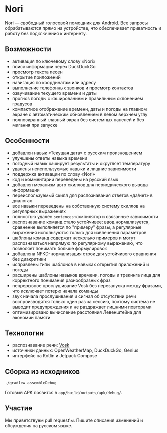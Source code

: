 # Nori

Nori — свободный голосовой помощник для Android. Все запросы обрабатываются прямо на устройстве, что обеспечивает приватность и работу без подключения к интернету.

## Возможности

- активация по ключевому слову «Nori»
- поиск информации через DuckDuckGo
- просмотр текста песен
- открытие приложений
- навигация по координатам или адресу
- выполнение телефонных звонков и просмотр контактов
- озвучивание текущего времени и даты
- прогноз погоды с кэшированием и правильным склонением градусов
- компактное отображение времени, даты и погоды на главном экране с автоматическим обновлением в левом верхнем углу
- полноэкранный главный экран без системных панелей и без мигания при запуске

## Особенности

- добавлен навык «Текущая дата» с русским произношением
- улучшены ответы навыка времени
- погодный навык кэширует результаты и округляет температуру
- удалены неиспользуемые навыки и лишние зависимости
- поддержка активации по слову «Nori»
- код и комментарии переведены на русский язык
- добавлен механизм авто‑скиллов для периодического вывода информации
- переиспользуемый скилл для распознавания ответов «да/нет» в диалогах
- все навыки переведены на собственную систему скиллов на регулярных выражениях
- полностью удалён `sentences`‑компилятор и связанные зависимости
- распознавание команд стало устойчивее: ввод нормализуется, сравнение выполняется по "примеру" фразы, а регулярные выражения используются только для извлечения параметров
- шаблоны команд содержат несколько примеров и могут распознаваться напрямую по регулярному выражению, что позволяет понимать больше формулировок
- добавлена NFKD-нормализация строк для устойчивого сравнения без диакритики
- исправлены типы шаблонов в навыках открытия приложений и погоды
- расширены шаблоны навыков времени, погоды и трекинга лица для корректного понимания разнообразных фраз
- непрерывное прослушивание Vosk без перезапуска между фразами, что исключает потерю начала команды
- звук начала прослушивания и сигнал об отсутствии речи воспроизводятся только один раз за сессию, поэтому система не выводит предупреждения и не раздражает лишними повторами
- оптимизировано вычисление расстояния Левенштейна для экономии памяти

## Технологии

- распознавание речи: [Vosk](https://github.com/alphacep/vosk-api)
- источники данных: OpenWeatherMap, DuckDuckGo, Genius
- интерфейс на Kotlin и Jetpack Compose

## Сборка из исходников

```bash
./gradlew assembleDebug
```

Готовый APK появится в `app/build/outputs/apk/debug/`.

## Участие

Мы приветствуем pull request'ы. Пишите описания изменений и обсуждения на русском языке.
